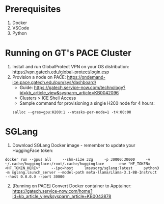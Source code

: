 # Prerequisites
1. Docker
2. VSCode
3. Python

# Running on GT's PACE Cluster
1. Install and run GlobalProtect VPN on your OS distribution: https://vpn.gatech.edu/global-protect/login.esp
2. Provision a node on PACE: https://ondemand-ice.pace.gatech.edu/pun/sys/dashboard/
    * Guide: https://gatech.service-now.com/technology?id=kb_article_view&sysparm_article=KB0042096
    * Clusters > ICE Shell Access
    * Sample command for provisioning a single H200 node for 4 hours:
    ```
    salloc --gres=gpu:H200:1 --ntasks-per-node=1 -t4:00:00
    ```

# SGLang
1. Download SGLang Docker image - remember to update your HuggingFace token:
```
docker run --gpus all     --shm-size 32g     -p 30000:30000     -v ~/.cache/huggingface:/root/.cache/huggingface     --env "HF_TOKEN=<HF_TOKEN_HERE>"     --ipc=host     lmsysorg/sglang:latest     python3 -m sglang.launch_server --model-path meta-llama/Llama-3.1-8B-Instruct --host 0.0.0.0 --port 30000
```
2. [Running on PACE] Convert Docker container to Apptainer: https://gatech.service-now.com/home?id=kb_article_view&sysparm_article=KB0043878
